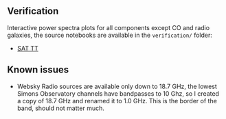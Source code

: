 



## Verification

Interactive power spectra plots for all components except CO and radio galaxies, the source notebooks are available in the `verification/` folder:

* [SAT TT](https://nbviewer.org/gist/zonca/7da37d301ee75096ce0e70e7f15457f1)

## Known issues

* Websky Radio sources are available only down to 18.7 GHz, the lowest Simons Observatory channels have bandpasses to 10 Ghz, so I created a copy of 18.7 GHz and renamed it to 1.0 GHz. This is the border of the band, should not matter much.
